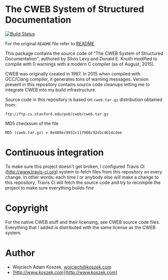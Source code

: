 # The CWEB System of Structured Documentation

[![Build Status](https://travis-ci.org/wkoszek/cweb.svg?branch=master)](https://travis-ci.org/wkoszek/cweb)

For the original `README` file refer to [README](README)

This package contains the source code of "The CWEB System of Structured
Documentation", authored by Silvio Levy and Donald E. Knuth modified to
compile with 0 warnings with a modern C compiler (as of August, 2015).

CWEB was originally created in 1987. In 2015 when compiled with GCC/Clang
compiler, it generates tons of warning messages. Version present in this
repository contains source code cleanups letting me to integrate CWEB into
my build infrastructure.

Source code in this repository is based on `cweb.tar.gz` distribution
obtained from:

	ftp://ftp.cs.stanford.edu/pub/cweb/cweb.tar.gz

MD5 checksum of the file

	MD5 (cweb.tar.gz) = 8e488ec9932c117908c92d1c4614cdee

# Continuous integration

To make sure this project doesn't get broken, I configured Travis CI
(http://www.travis-ci.org) system to fetch files from this repository on
every change. In other words: each time I or anybody else will make a change
to this repository, Travis Ci will fetch the source code and try to
recompile the project to make sure everything builds fine

# Copyright

For the native CWEB stuff and their licensing, see CWEB source code files.
Everything that I added is distributed with the same license as the CWEB
system.

# Author

- Wojciech Adam Koszek, [wojciech@koszek.com](mailto:wojciech@koszek.com)
- [http://www.koszek.com](http://www.koszek.com)
